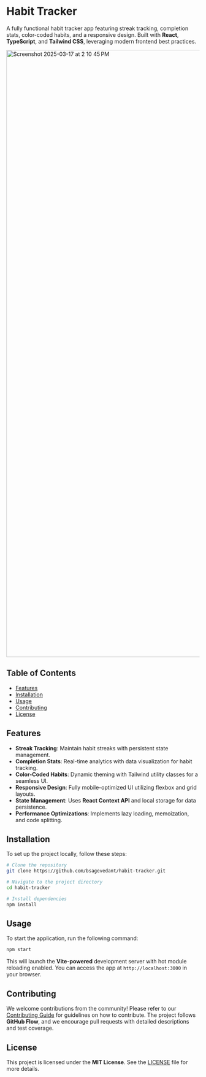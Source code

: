 # Habit Tracker

A fully functional habit tracker app featuring streak tracking, completion stats, color-coded habits, and a responsive design. Built with **React**, **TypeScript**, and **Tailwind CSS**, leveraging modern frontend best practices.

<img width="1582" alt="Screenshot 2025-03-17 at 2 10 45 PM" src="https://github.com/user-attachments/assets/509f9edc-0fa6-41ba-8442-50e74533f671" />


## Table of Contents

- [Features](#features)
- [Installation](#installation)
- [Usage](#usage)
- [Contributing](#contributing)
- [License](#license)

## Features

- **Streak Tracking**: Maintain habit streaks with persistent state management.
- **Completion Stats**: Real-time analytics with data visualization for habit tracking.
- **Color-Coded Habits**: Dynamic theming with Tailwind utility classes for a seamless UI.
- **Responsive Design**: Fully mobile-optimized UI utilizing flexbox and grid layouts.
- **State Management**: Uses **React Context API** and local storage for data persistence.
- **Performance Optimizations**: Implements lazy loading, memoization, and code splitting.

## Installation

To set up the project locally, follow these steps:

```bash
# Clone the repository
git clone https://github.com/bsagevedant/habit-tracker.git

# Navigate to the project directory
cd habit-tracker

# Install dependencies
npm install
```

## Usage

To start the application, run the following command:

```bash
npm start
```

This will launch the **Vite-powered** development server with hot module reloading enabled. You can access the app at `http://localhost:3000` in your browser.

## Contributing

We welcome contributions from the community! Please refer to our [Contributing Guide](CONTRIBUTING.md) for guidelines on how to contribute. The project follows **GitHub Flow**, and we encourage pull requests with detailed descriptions and test coverage.

## License

This project is licensed under the **MIT License**. See the [LICENSE](LICENSE) file for more details.

